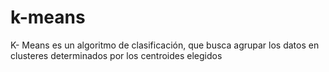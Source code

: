# k-means
K- Means es un algoritmo de clasificación, que busca agrupar los datos en clusteres determinados por los centroides elegidos
